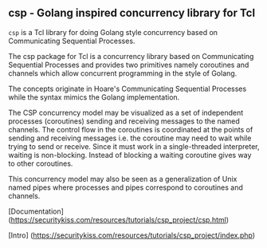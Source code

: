 ## csp - Golang inspired concurrency library for Tcl

`csp` is a Tcl library for doing Golang style concurrency based on Communicating Sequential Processes. 

The csp package for Tcl is a concurrency library based on Communicating Sequential Processes and provides two primitives namely coroutines and channels which allow concurrent programming in the style of Golang.

The concepts originate in Hoare's Communicating Sequential Processes while the syntax mimics the Golang implementation.

The CSP concurrency model may be visualized as a set of independent processes (coroutines) sending and receiving messages to the named channels. The control flow in the coroutines is coordinated at the points of sending and receiving messages i.e. the coroutine may need to wait while trying to send or receive. Since it must work in a single-threaded interpreter, waiting is non-blocking. Instead of blocking a waiting coroutine gives way to other coroutines.

This concurrency model may also be seen as a generalization of Unix named pipes where processes and pipes correspond to coroutines and channels.



[Documentation] (https://securitykiss.com/resources/tutorials/csp_project/csp.html)






[Intro] (https://securitykiss.com/resources/tutorials/csp_project/index.php)

